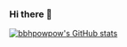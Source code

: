 ### Hi there 👋

<!--
**bbhpowpow/bbhpowpow** is a ✨ _special_ ✨ repository because its `README.md` (this file) appears on your GitHub profile.

Here are some ideas to get you started:

- 🔭 I’m currently working on ...
- 🌱 I’m currently learning ...
- 👯 I’m looking to collaborate on ...
- 🤔 I’m looking for help with ...
- 💬 Ask me about ...
- 📫 How to reach me: ...
- 😄 Pronouns: ...
- ⚡ Fun fact: ...
-->

[![bbhpowpow's GitHub stats](https://github-readme-stats.vercel.app/api?username=bbhpowpow)](https://github.com/bbhpowpow/github-readme-stats)